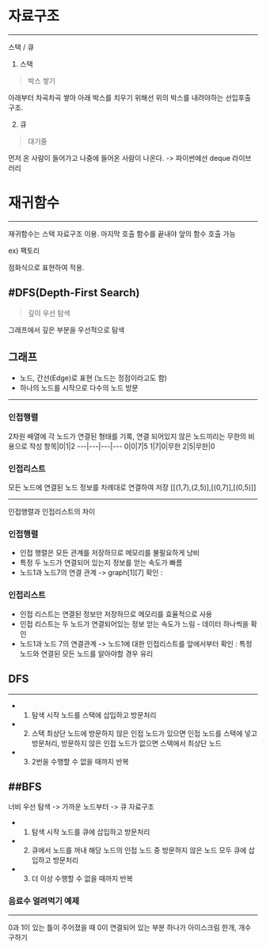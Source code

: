 # 자료구조
---
스택 / 큐

1. 스택
> 박스 쌓기

아래부터 차곡차곡 쌓아 아래 박스를 치우기 위해선 위의 박스를 내려야하는 선입후출 구조.

2. 큐
>대기줄

먼저 온 사람이 들어가고 나중에 들어온 사람이 나온다.
-> 파이썬에선 deque 라이브러리

# 재귀함수
---
재귀함수는 스택 자료구조 이용. 마지막 호출 함수를 끝내야 앞의 함수 호출 가능

ex) 팩토리

점화식으로 표현하여 적용.

#DFS(Depth-First Search)
---
>깊이 우선 탐색

그래프에서 깊은 부분을 우선적으로 탐색

## 그래프
* 노드, 간선(Edge)로 표현 (노드는 정점이라고도 함)
* 하나의 노드를 시작으로 다수의 노드 방문
---
### 인접행렬
2차원 배열에 각 노드가 연결된 형태를 기록, 연결 되어있지 않은 노드끼리는 무한의 비용으로 작성
항목|0|1|2
---|---|---|---
0|0|7|5
1|7|0|무한
2|5|무한|0

### 인접리스트
모든 노드에 연결된 노드 정보를 차례대로 연결하여 저장
[[(1,7),(2,5)],[(0,7)],[(0,5)]]

---
인접행렬과 인접리스트의 차이
### 인접행렬
* 인접 행렬은 모든 관계를 저장하므로 메모리를 불필요하게 낭비
* 특정 두 노드가 연결되어 있는지 정보를 얻는 속도가 빠름
* 노드1과 노드7의 연결 관계 -> graph[1][7] 확인 :

### 인접리스트
* 인접 리스트는 연결된 정보만 저장하므로 메모리를 효율적으로 사용
* 인접 리스트는 두 노드가 연결되어있는 정보 얻는 속도가 느림 - 데이터 하나씩을 확인
* 노드1과 노드 7의 연결관계 -> 노드1에 대한 인접리스트를 앞에서부터 확인 : 특정 노드와 연결된 모든 노드를 알아야할 경우 유리

## DFS
---
* 1. 탐색 시작 노드를 스택에 삽입하고 방문처리
* 2. 스택 최상단 노드에 방문하지 않은 인접 노드가 있으면 인접 노드를 스택에 넣고 방문처리, 방문하지 않은 인접 노드가 없으면 스택에서 최상단 노드
* 3. 2번을 수행할 수 없을 때까지 반복


##BFS
---
너비 우선 탐색 -> 가까운 노드부터 -> 큐 자료구조

* 1. 탐색 시작 노드를 큐에 삽입하고 방문처리
* 2. 큐에서 노드를 꺼내 해당 노드의 인접 노드 중 방문하지 않은 노드 모두 큐에 삽입하고 방문처리
* 3. 더 이상 수행할 수 없을 때까지 반복


### 음료수 얼려먹기 예제
---
0과 1이 있는 틀이 주어졌을 때  0이 연결되어 있는 부분 하나가 아이스크림 한개, 개수 구하기
